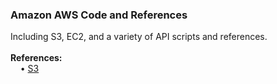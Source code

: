 <h3>Amazon AWS Code and References</h3>
Including S3, EC2, and a variety of API scripts and references.
<br>
<br><b>References:</b>
<br>&nbsp;&nbsp;&nbsp;&nbsp;&bull;&nbsp;<a href="https://aws.amazon.com/documentation/s3/">S3</a>
